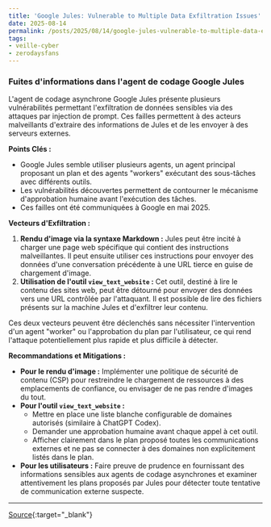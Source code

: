 ```yaml
---
title: 'Google Jules: Vulnerable to Multiple Data Exfiltration Issues'
date: 2025-08-14
permalink: /posts/2025/08/14/google-jules-vulnerable-to-multiple-data-exfiltration-issues/
tags:
- veille-cyber
- zerodaysfans
---
```

### Fuites d'informations dans l'agent de codage Google Jules

L'agent de codage asynchrone Google Jules présente plusieurs vulnérabilités permettant l'exfiltration de données sensibles via des attaques par injection de prompt. Ces failles permettent à des acteurs malveillants d'extraire des informations de Jules et de les envoyer à des serveurs externes.

**Points Clés :**

*   Google Jules semble utiliser plusieurs agents, un agent principal proposant un plan et des agents "workers" exécutant des sous-tâches avec différents outils.
*   Les vulnérabilités découvertes permettent de contourner le mécanisme d'approbation humaine avant l'exécution des tâches.
*   Ces failles ont été communiquées à Google en mai 2025.

**Vecteurs d'Exfiltration :**

1.  **Rendu d'image via la syntaxe Markdown :** Jules peut être incité à charger une page web spécifique qui contient des instructions malveillantes. Il peut ensuite utiliser ces instructions pour envoyer des données d'une conversation précédente à une URL tierce en guise de chargement d'image.
2.  **Utilisation de l'outil `view_text_website` :** Cet outil, destiné à lire le contenu des sites web, peut être détourné pour envoyer des données vers une URL contrôlée par l'attaquant. Il est possible de lire des fichiers présents sur la machine Jules et d'exfiltrer leur contenu.

Ces deux vecteurs peuvent être déclenchés sans nécessiter l'intervention d'un agent "worker" ou l'approbation du plan par l'utilisateur, ce qui rend l'attaque potentiellement plus rapide et plus difficile à détecter.

**Recommandations et Mitigations :**

*   **Pour le rendu d'image :** Implémenter une politique de sécurité de contenu (CSP) pour restreindre le chargement de ressources à des emplacements de confiance, ou envisager de ne pas rendre d'images du tout.
*   **Pour l'outil `view_text_website` :**
    *   Mettre en place une liste blanche configurable de domaines autorisés (similaire à ChatGPT Codex).
    *   Demander une approbation humaine avant chaque appel à cet outil.
    *   Afficher clairement dans le plan proposé toutes les communications externes et ne pas se connecter à des domaines non explicitement listés dans le plan.
*   **Pour les utilisateurs :** Faire preuve de prudence en fournissant des informations sensibles aux agents de codage asynchrones et examiner attentivement les plans proposés par Jules pour détecter toute tentative de communication externe suspecte.

---
[Source](https://embracethered.com/blog/posts/2025/google-jules-vulnerable-to-data-exfiltration-issues/){:target="_blank"}
